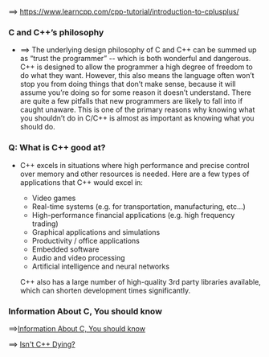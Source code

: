 ==> https://www.learncpp.com/cpp-tutorial/introduction-to-cplusplus/

### C and C++’s philosophy

- ==> The underlying design philosophy of C and C++ can be summed up as “trust the programmer” -- which is both wonderful and dangerous. C++ is designed to allow the programmer a high degree of freedom to do what they want. However, this also means the language often won’t stop you from doing things that don’t make sense, because it will assume you’re doing so for some reason it doesn’t understand. There are quite a few pitfalls that new programmers are likely to fall into if caught unaware. This is one of the primary reasons why knowing what you shouldn’t do in C/C++ is almost as important as knowing what you should do.

### Q: What is C++ good at?

- C++ excels in situations where high performance and precise control over memory and other resources is needed. Here are a few types of applications that C++ would excel in:

	- Video games
	- Real-time systems (e.g. for transportation, manufacturing, etc…)
	- High-performance financial applications (e.g. high frequency trading)
	- Graphical applications and simulations
	- Productivity / office applications
	- Embedded software
	- Audio and video processing
	- Artificial intelligence and neural networks
	
	C++ also has a large number of high-quality 3rd party libraries available, which can shorten development times significantly.

### Information About C, You should know
==>[Information About C, You should know](https://www.learncpp.com/cpp-tutorial/introduction-to-cplusplus/#:~:text=Before%20C%2B%2B%2C%20there,to%20this%20standard.)

==> [Isn't C++ Dying?](https://www.learncpp.com/cpp-tutorial/introduction-to-cplusplus/#:~:text=Q%3A%20Isn%E2%80%99t%20C,continues%20to%20thrive.)

